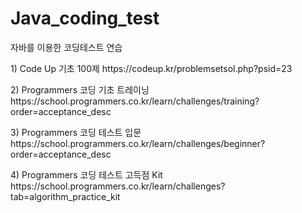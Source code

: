# Java_coding_test
자바를 이용한 코딩테스트 연습
<p></p> 
<p> 1) Code Up 기초 100제 https://codeup.kr/problemsetsol.php?psid=23</p>
<p> 2) Programmers 코딩 기초 트레이닝 https://school.programmers.co.kr/learn/challenges/training?order=acceptance_desc</p>
<p> 3) Programmers 코딩 테스트 입문 https://school.programmers.co.kr/learn/challenges/beginner?order=acceptance_desc</p>
<p> 4) Programmers 코딩 테스트 고득점 Kit https://school.programmers.co.kr/learn/challenges?tab=algorithm_practice_kit</p>
